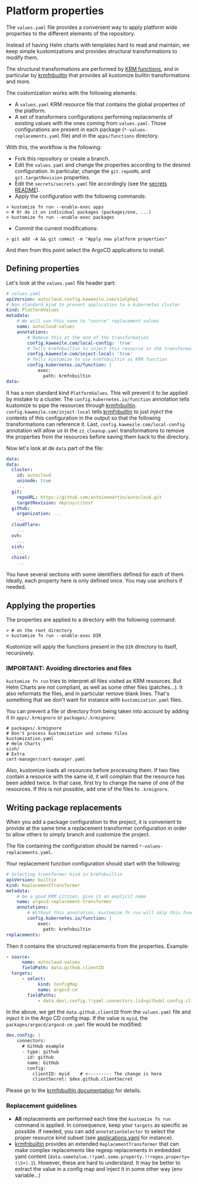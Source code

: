 # Platform properties

The `values.yaml` file provides a convenient way to apply platform wide
properties to the different elements of the repository.

Instead of having Helm charts with templates hard to read and maintain, we keep
simple kustomizations and provides structural transformations to modify them.

The structural transformations are performed by [KRM functions], and in
particular by [krmfnbuiltin] that provides all kustomize builtin transformations
and more.

The customization works with the following elements:

-   A `values.yaml` KRM resource file that contains the global properties of the
    platform.
-   A set of transformers configurations performing replacements of existing
    values with the ones coming from `values.yaml`. Those configurations are
    present in each package (`*-values-replacements.yaml` file) and in the
    `apps/functions` directory.

With this, the workflow is the following:

-   Fork this repository or create a branch.
-   Edit the `values.yaml` and change the properties according to the desired
    configuration. In particular, change the `git.repoURL` and
    `git.targetRevision` properties.
-   Edit the `secrets/secrets.yaml` file accordingly (see the [secrets README]).
-   Apply the configuration with the following commands:

```console
> kustomize fn run --enable-exec apps
> # Or do it on individual packages (packages/one, ...)
> kustomize fn run --enable-exec packages
```

-   Commit the current modifications:

```console
> git add -A && git commit -m "Apply new platform properties"
```

And then from this point select the ArgoCD applications to install.

## Defining properties

Let's look at the `values.yaml` file header part:

```yaml
# values.yaml
apiVersion: autocloud.config.kaweezle.com/v1alpha1
# Non standard kind to prevent application to a kubernetes cluster
kind: PlatformValues
metadata:
    # We will use this name to "source" replacement values
    name: autocloud-values
    annotations:
        # Remove this at the end of the transformation
        config.kaweezle.com/local-config: 'true'
        # Tells krmfnbuiltin to inject this resource in the transformation
        config.kaweezle.com/inject-local: 'true'
        # Tells kustomize to use krmfnbuiltin as KRM function
        config.kubernetes.io/function: |
            exec:
              path: krmfnbuiltin
data:
```

It has a non standard kind `PlatformValues`. This will prevent it to be applied
by mistake to a cluster. The `config.kubernetes.io/function` annotation tells
kustomize to pipe the resources through [krmfnbuiltin].
`config.kaweezle.com/inject-local` tells [krmfnbuiltin] to just _inject_ the
contents of this configuration in the output so that the following
transformations can reference it. Last, `config.kaweezle.com/local-config`
annotation will allow us in the `zz_cleanup.yaml` transformations to remove the
properties from the resources before saving them back to the directory.

Now let's look at de `data` part of the file:

```yaml
data:
data:
  cluster:
    id: autocloud
    uninode: true
    ...
  git:
    repoURL: https://github.com/antoinemartin/autocloud.git
    targetRevision: deploy/citest
  github:
    organization: ...
    ...
  cloudflare:
    ...
  ovh:
    ...
  sish:
    ...
  chisel:
    ...
```

You have several sections with some identifiers defined for each of them.
Ideally, each property here is only defined once. You may use anchors if needed.

## Applying the properties

The properties are applied to a directory with the following command:

```console
> # on the root directory
> kustomize fn run --enable-exec DIR
```

Kustomize will apply the functions present in the `DIR` directory to itself,
recursively.

### IMPORTANT: Avoiding directories and files

`kustomize fn run` tries to interpret all files visited as KRM resources. But
Helm Charts are not compliant, as well as some other files (patches...). It also
reformats the files, and in particular remove blank lines. That's something that
we don't want for instance with `kustomization.yaml` files.

You can prevent a file or directory from being taken into account by adding it
in `apps/.krmignore` or `packages/.krmignore`:

```gitignore
# packages/.krmignore
# Don't process kustomization and schema files
kustomization.yaml
# Helm Charts
sish/
# Extra
cert-manager/cert-manager.yaml
```

Also, kustomize loads all resources before processing them. If two files contain
a resource with the same id, it will complain that the resource has been added
twice. In that case, first try to change the name of one of the resources. If
this is not possible, add one of the files to `.krmignore`.

## Writing package replacements

When you add a package configuration to the project, it is convenient to provide
at the same time a replacement transformer configuration in order to allow
others to simply branch and customize the project.

The file containing the configuration should be named
`*-values-replacements.yaml`.

Your replacement function configuration should start with the following:

```yaml
# Selecting transformer kind in krmfnbuiltin
apiVersion: builtin
kind: ReplacementTransformer
metadata:
    # be a good KRM citizen, give it an explicit name
    name: argocd-replacement-transformer
    annotations:
        # Without this annotation, kustomize fn run will skip this function
        config.kubernetes.io/function: |
            exec:
              path: krmfnbuiltin
replacements:
```

Then it contains the structured replacements from the properties. Example:

```yaml
- source:
      name: autocloud-values
      fieldPath: data.github.clientID
  targets:
      - select:
            kind: ConfigMap
            name: argocd-cm
        fieldPaths:
            - data.dex\.config.!!yaml.connectors.[id=github].config.clientID
```

In the above, we get the `data.github.clientID` from the `values.yaml` file and
_inject_ it in the Argo CD config map. If the value is `myid`, the
`packages/argocd/argocd-cm.yaml` file would be modified:

```yaml
dex.config: |
    connectors:
      # GitHub example
      - type: github
        id: github
        name: GitHub
        config:
          clientID: myid    # <--------- The change is here
          clientSecret: $dex.github.clientSecret
```

Please go to the [krmfnbuiltin documentation] for details.

### Replacement guidelines

-   **All** replacements are performed each time the `kustomize fn run` command
    is applied. In consequence, keep your `targets` as specific as possible. If
    needed, you can add `annotationSelector` to select the proper resource kind
    subset (see [applications.yaml](apps/functions/applications.yaml) for
    instance).
-   [krmfnbuiltin] provides an extended `ReplacementTransformer` that can make
    complex replacements like regexp replacements in embedded yaml content
    (`data.someValue.!!yaml.some.property.!!regex.property=(\S+).1`). However,
    these are hard to understand. It may be better to extract the value in a
    config map and inject it in some other way (env variable...)

<!-- prettier-ignore-start -->
[krmfnbuiltin documentation]: https://github.com/kaweezle/krmfnbuiltin#extended-replacement-in-structured-content
[krmfnbuiltin]: https://github.com/kaweezle/krmfnbuiltin
[KRM functions]: https://kubectl.docs.kubernetes.io/guides/extending_kustomize/exec_krm_functions/
[secrets README]: ../secrets/README.md
<!-- prettier-ignore-end -->
